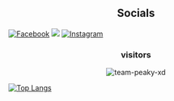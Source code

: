 <h2 align="center"><b>Socials</b></h2>

[![Facebook](https://img.shields.io/badge/Facebook-%231877F2.svg?logo=Facebook&logoColor=white)](https://facebook.com/xspoilt) 
![](https://img.shields.io/badge/Code-Python-informational?style=flat&logo=python&logoColor=white&color=blue)
[![Instagram](https://img.shields.io/badge/Instagram-%23E4405F.svg?logo=Instagram&logoColor=white)](https://instagram.com/x_spoilt)

<h3 align="center">visitors</h3>

<p align="center"> <img src=https://komarev.com/ghpvc/?username=team-peaky-xd alt=team-peaky-xd /> </p>

[![Top Langs](https://github-readme-stats.vercel.app/api/top-langs/?username=team-peaky-xd&layout=compact&theme=dark)](https://github.com/team-peaky-xd/team-peaky-xd)
